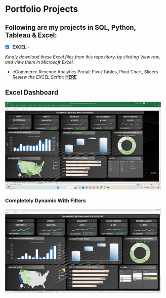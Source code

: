 # Portfolio Projects
## Following are my projects in SQL, Python, Tableau & Excel: <br />





- [x] **EXCEL** - 

*Kindly download these Excel files from this repository, by clicking View raw, and view them in Microsoft Excel.*

  - eCommerce Revenue Analytics Portal: Pivot Tables, Pivot Chart, Slicers <br />
*Review the EXCEL Script:* **[HERE](https://github.com/saiky-111/DataAnalystPortfolioProjects/blob/master/eCommerce%20Revenue%20Analytics%20Portal.xlsx)**<br />

## Excel Dashboard <br />
![Excel Dashboard](images/Dashboard_1.png)<br>
### Completely Dynamic With Filters<br />
![Completely Dynamic With Filters](images/Dashboard_2.png)

